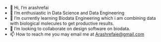 - 👋 Hi, I’m arashrefai
- 👀 I’m enthusiastic in Data Science and Data Engineering
- 🌱 I’m currently learning Biodata Engineering which i am combining data with biological molecules to get productive results.
- 💞️ I’m looking to collaborate on design software on biodata.
- 📫 How to reach me you may email me at Arashrefaie@gmail.com

<!---
arashrefai/arashrefai is a ✨ special ✨ repository because its `README.md` (this file) appears on your GitHub profile.
You can click the Preview link to take a look at your changes.
--->
